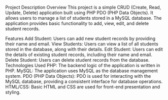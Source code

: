 Project Description
Overview
This project is a simple CRUD (Create, Read, Update, Delete) application built using PHP PDO (PHP Data Objects). It allows users to manage a list of students stored in a MySQL database. The application provides basic functionality to add, view, edit, and delete student records.

Features
Add Student: Users can add new student records by providing their name and email.
View Students: Users can view a list of all students stored in the database, along with their details.
Edit Student: Users can edit the details of existing student records, including their name and email.
Delete Student: Users can delete student records from the database.
Technologies Used
PHP: The backend logic of the application is written in PHP.
MySQL: The application uses MySQL as the database management system.
PDO (PHP Data Objects): PDO is used for interacting with the MySQL database, providing a consistent interface for database operations.
HTML/CSS: Basic HTML and CSS are used for front-end presentation and styling.

